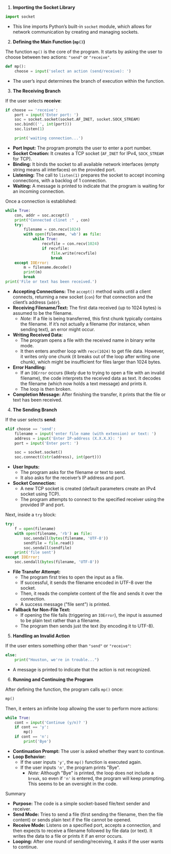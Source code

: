 1. **Importing the Socket Library**

```python
import socket
```

- This line imports Python’s built-in `socket` module, which allows for network communication by creating and managing sockets.

2. **Defining the Main Function (`mp()`)**

The function `mp()` is the core of the program. It starts by asking the user to choose between two actions: `"send"` or `"receive"`.

```python
def mp():
    choose = input('select an action (send/receive): ')
```

- The user’s input determines the branch of execution within the function.

3. **The Receiving Branch**

If the user selects **receive**:

```python
if choose == 'receive':
    port = input('Enter port: ')
    soc = socket.socket(socket.AF_INET, socket.SOCK_STREAM)
    soc.bind(('', int(port)))
    soc.listen(1)

    print('waiting connection...')
```

- **Port Input:** The program prompts the user to enter a port number.
- **Socket Creation:** It creates a TCP socket (`AF_INET` for IPv4, `SOCK_STREAM` for TCP).
- **Binding:** It binds the socket to all available network interfaces (empty string means all interfaces) on the provided port.
- **Listening:** The call to `listen(1)` prepares the socket to accept incoming connections, with a backlog of 1 connection.
- **Waiting:** A message is printed to indicate that the program is waiting for an incoming connection.

Once a connection is established:

```python
while True:
    con, addr = soc.accept()
    print("Connected clinet :" , con)
    try:
        filename = con.recv(1024)
        with open(filename, 'wb') as file:
            while True:
                recvfile = con.recv(1024)
                if recvfile: 
                    file.write(recvfile)
                    break
    except IOError:
        m = filename.decode()
        print(m)
        break
print('File or text has been received.')
```

- **Accepting Connections:** The `accept()` method waits until a client connects, returning a new socket (`con`) for that connection and the client’s address (`addr`).
- **Receiving Filename/Text:** The first data received (up to 1024 bytes) is assumed to be the filename.  
  - *Note:* If a file is being transferred, this first chunk typically contains the filename. If it’s not actually a filename (for instance, when sending text), an error might occur.
- **Writing Received Data:**
  - The program opens a file with the received name in binary write mode.
  - It then enters another loop with `recv(1024)` to get file data. However, it writes only one chunk (it breaks out of the loop after writing one chunk), which might be insufficient for files larger than 1024 bytes.
- **Error Handling:**
  - If an `IOError` occurs (likely due to trying to open a file with an invalid filename), the code interprets the received data as text. It decodes the filename (which now holds a text message) and prints it.
  - The loop is then broken.
- **Completion Message:** After finishing the transfer, it prints that the file or text has been received.

4. **The Sending Branch**

If the user selects **send**:

```python
elif choose == 'send': 
    filename = input('enter file name (with extension) or text: ')
    address = input('Enter IP-address (X.X.X.X): ')
    port = input('Enter port: ')

    soc = socket.socket()
    soc.connect((str(address), int(port)))
```

- **User Inputs:**
  - The program asks for the filename or text to send.
  - It also asks for the receiver’s IP address and port.
- **Socket Connection:**
  - A new TCP socket is created (default parameters create an IPv4 socket using TCP).
  - The program attempts to connect to the specified receiver using the provided IP and port.

Next, inside a `try` block:

```python
try:
    f = open(filename)
    with open(filename, 'rb') as file:
        soc.sendall(bytes(filename, 'UTF-8'))
        sendfile = file.read()
        soc.sendall(sendfile)
    print('file sent')
except IOError:
    soc.sendall(bytes(filename, 'UTF-8'))
```

- **File Transfer Attempt:**
  - The program first tries to open the input as a file.
  - If successful, it sends the filename encoded in UTF-8 over the socket.
  - Then, it reads the complete content of the file and sends it over the connection.
  - A success message ("file sent") is printed.
- **Fallback for Non-File Text:**
  - If opening the file fails (triggering an `IOError`), the input is assumed to be plain text rather than a filename.
  - The program then sends just the text (by encoding it to UTF-8).

5. **Handling an Invalid Action**

If the user enters something other than `"send"` or `"receive"`:

```python
else:
    print("Houston, we're in trouble...")
```

- A message is printed to indicate that the action is not recognized.

6. **Running and Continuing the Program**

After defining the function, the program calls `mp()` once:

```python
mp()
```

Then, it enters an infinite loop allowing the user to perform more actions:

```python
while True:
    cont = input('Continue (y/n)? ')
    if cont == 'y':
        mp()
    if cont == 'n':
        print('Bye')
```

- **Continuation Prompt:** The user is asked whether they want to continue.
- **Loop Behavior:**
  - If the user inputs `'y'`, the `mp()` function is executed again.
  - If the user inputs `'n'`, the program prints "Bye".  
    - *Note:* Although "Bye" is printed, the loop does not include a `break`, so even if `'n'` is entered, the program will keep prompting. This seems to be an oversight in the code.

Summary

- **Purpose:** The code is a simple socket-based file/text sender and receiver.
- **Send Mode:** Tries to send a file (first sending the filename, then the file content) or sends plain text if the file cannot be opened.
- **Receive Mode:** Listens on a specified port, accepts a connection, and then expects to receive a filename followed by file data (or text). It writes the data to a file or prints it if an error occurs.
- **Looping:** After one round of sending/receiving, it asks if the user wants to continue.
